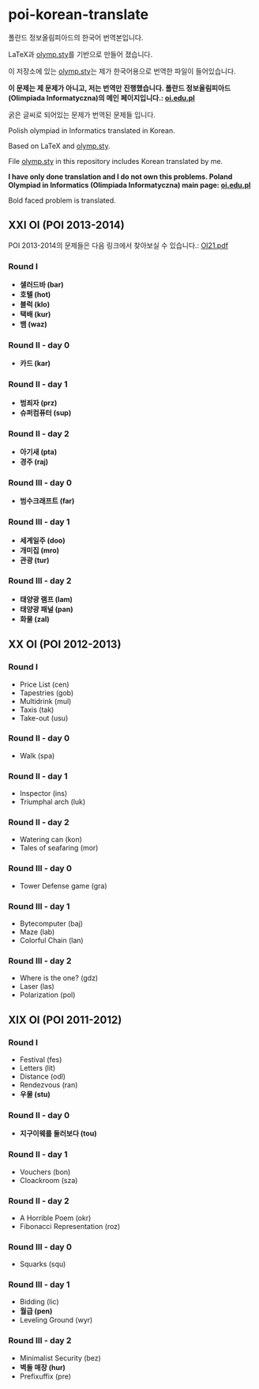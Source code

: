 # poi-korean-translate

폴란드 정보올림피아드의 한국어 번역본입니다.

LaTeX과 [olymp.sty](https://github.com/GassaFM/olymp.sty)를 기반으로 만들어 졌습니다.

이 저장소에 있는 [olymp.sty](https://github.com/ho94949/poi-korean-translate/blob/master/olymp.sty)는 제가 한국어용으로 번역한 파일이 들어있습니다.

**이 문제는 제 문제가 아니고, 저는 번역만 진행했습니다. 폴란드 정보올림피아드 (Olimpiada Informatyczna)의 메인 페이지입니다.: [oi.edu.pl](https://oi.edu.pl/)**

굵은 글씨로 되어있는 문제가 번역된 문제들 입니다.

Polish olympiad in Informatics translated in Korean.

Based on LaTeX and [olymp.sty](https://github.com/GassaFM/olymp.sty).

File [olymp.sty](https://github.com/ho94949/poi-korean-translate/blob/master/olymp.sty) in this repository includes Korean translated by me.

**I have only done translation and I do not own this problems. Poland Olympiad in Informatics (Olimpiada Informatyczna) main page: [oi.edu.pl](https://oi.edu.pl/)**

Bold faced problem is translated. 

## XXI OI (POI 2013-2014)

POI 2013-2014의 문제들은 다음 링크에서 찾아보실 수 있습니다.: [OI21.pdf](https://github.com/ho94949/poi-korean-translate/blob/master/XXI/OI21.pdf)

### Round I
- **샐러드바 (bar)**
- **호텔 (hot)**
- **블럭 (klo)**
- **택배 (kur)**
- **뱀 (waz)**

### Round II - day 0

- **카드 (kar)**

### Round II - day 1

- **범죄자 (prz)**
- **슈퍼컴퓨터 (sup)**

### Round II - day 2

- **아기새 (pta)**
- **경주 (raj)**

### Round III - day 0

- **범수크래프트 (far)**

### Round III - day 1

- **세계일주 (doo)**
- **개미집 (mro)**
- **관광 (tur)**

### Round III - day 2

- **태양광 램프 (lam)**
- **태양광 패널 (pan)**
- **화물 (zal)**


## XX OI (POI 2012-2013)

### Round I
- Price List (cen)
- Tapestries (gob)
- Multidrink (mul)
- Taxis (tak)
- Take-out (usu)

### Round II - day 0

- Walk (spa)

### Round II - day 1

- Inspector (ins)
- Triumphal arch (luk)

### Round II - day 2

- Watering can (kon)
- Tales of seafaring (mor)

### Round III - day 0

- Tower Defense game (gra)

### Round III - day 1

- Bytecomputer (baj)
- Maze (lab)
- Colorful Chain (lan)

### Round III - day 2

- Where is the one? (gdz)
- Laser (las)
- Polarization (pol)


## XIX OI (POI 2011-2012)

### Round I
- Festival (fes)
- Letters (lit)
- Distance (odl)
- Rendezvous (ran)
- **우물 (stu)**

### Round II - day 0

- **지구이웨를 둘러보다 (tou)**

### Round II - day 1

- Vouchers (bon)
- Cloackroom (sza)

### Round II - day 2

- A Horrible Poem (okr)
- Fibonacci Representation (roz)

### Round III - day 0

- Squarks (squ)

### Round III - day 1

- Bidding (lic)
- **월급 (pen)**
- Leveling Ground (wyr)

### Round III - day 2

- Minimalist Security (bez)
- **벽돌 매장 (hur)**
- Prefixuffix (pre)


